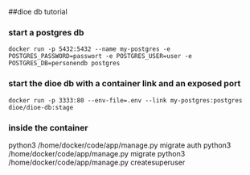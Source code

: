 ##dioe db tutorial

### start a postgres db
`docker run -p 5432:5432 --name my-postgres -e POSTGRES_PASSWORD=passwort -e POSTGRES_USER=user -e POSTGRES_DB=personendb postgres`

### start the dioe db with a container link and an exposed port
`docker run -p 3333:80 --env-file=.env --link my-postgres:postgres dioe/dioe-db:stage`

### inside the container
python3 /home/docker/code/app/manage.py migrate auth
python3 /home/docker/code/app/manage.py migrate
python3 /home/docker/code/app/manage.py createsuperuser